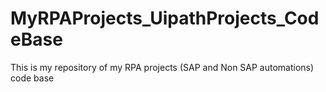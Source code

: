 # MyRPAProjects_UipathProjects_CodeBase
This is my repository of my RPA projects (SAP and Non SAP automations) code base 
